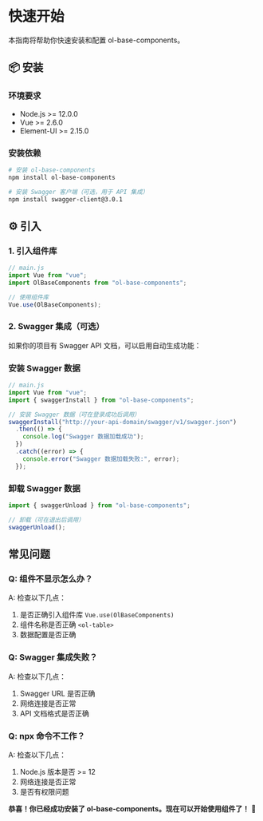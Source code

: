 # 快速开始

本指南将帮助你快速安装和配置 ol-base-components。

## 📦 安装

### 环境要求

- Node.js >= 12.0.0
- Vue >= 2.6.0
- Element-UI >= 2.15.0

### 安装依赖

```bash
# 安装 ol-base-components
npm install ol-base-components

# 安装 Swagger 客户端（可选，用于 API 集成）
npm install swagger-client@3.0.1
```

## ⚙️ 引入

### 1. 引入组件库

```javascript
// main.js
import Vue from "vue";
import OlBaseComponents from "ol-base-components";

// 使用组件库
Vue.use(OlBaseComponents);
```

### 2. Swagger 集成（可选）

如果你的项目有 Swagger API 文档，可以启用自动生成功能：

### 安装 Swagger 数据

```javascript
// main.js
import Vue from "vue";
import { swaggerInstall } from "ol-base-components";

// 安装 Swagger 数据（可在登录成功后调用）
swaggerInstall("http://your-api-domain/swagger/v1/swagger.json")
  .then(() => {
    console.log("Swagger 数据加载成功");
  })
  .catch((error) => {
    console.error("Swagger 数据加载失败:", error);
  });
```

### 卸载 Swagger 数据

```javascript
import { swaggerUnload } from "ol-base-components";

// 卸载（可在退出后调用）
swaggerUnload();
```

## 常见问题

### Q: 组件不显示怎么办？

A: 检查以下几点：

1. 是否正确引入组件库 `Vue.use(OlBaseComponents)`
2. 组件名称是否正确 `<ol-table>`
3. 数据配置是否正确

### Q: Swagger 集成失败？

A: 检查以下几点：

1. Swagger URL 是否正确
2. 网络连接是否正常
3. API 文档格式是否正确

### Q: npx 命令不工作？

A: 检查以下几点：

1. Node.js 版本是否 >= 12
2. 网络连接是否正常
3. 是否有权限问题

**恭喜！你已经成功安装了 ol-base-components。现在可以开始使用组件了！** 🎉
